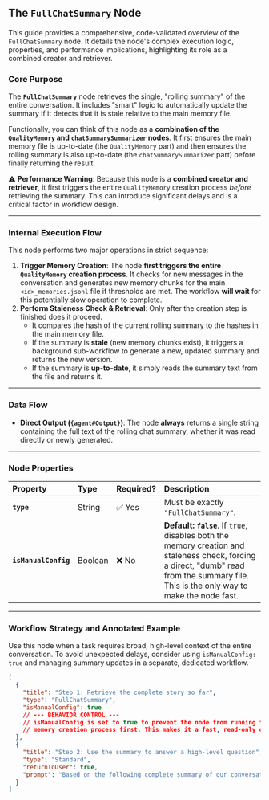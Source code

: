 ## The `FullChatSummary` Node

This guide provides a comprehensive, code-validated overview of the `FullChatSummary` node. It details the node's
complex execution logic, properties, and performance implications, highlighting its role as a combined creator and
retriever.

### Core Purpose

The **`FullChatSummary`** node retrieves the single, "rolling summary" of the entire conversation. It includes "smart"
logic to automatically update the summary if it detects that it is stale relative to the main memory file.

Functionally, you can think of this node as a **combination of the `QualityMemory` and `chatSummarySummarizer`
nodes**. It first ensures the main memory file is up-to-date (the `QualityMemory` part) and then ensures the rolling
summary is also up-to-date (the `chatSummarySummarizer` part) before finally returning the result.

⚠️ **Performance Warning**: Because this node is a **combined creator and retriever**, it first triggers the entire
`QualityMemory` creation process *before* retrieving the summary. This can introduce significant delays and is a
critical factor in workflow design.

-----

### Internal Execution Flow

This node performs two major operations in strict sequence:

1. **Trigger Memory Creation**: The node **first triggers the entire `QualityMemory` creation process**. It checks for
   new messages in the conversation and generates new memory chunks for the main `<id>_memories.jsonl` file if
   thresholds are met. The workflow **will wait** for this potentially slow operation to complete.
2. **Perform Staleness Check & Retrieval**: Only after the creation step is finished does it proceed.
    * It compares the hash of the current rolling summary to the hashes in the main memory file.
    * If the summary is **stale** (new memory chunks exist), it triggers a background sub-workflow to generate a new,
      updated summary and returns the new version.
    * If the summary is **up-to-date**, it simply reads the summary text from the file and returns it.

-----

### Data Flow

* **Direct Output (`{agent#Output}`)**: The node **always** returns a single string containing the full text of the
  rolling chat summary, whether it was read directly or newly generated.

-----

### Node Properties

| Property             | Type    | Required? | Description                                                                                                                                                                              |
|:---------------------|:--------|:----------|:-----------------------------------------------------------------------------------------------------------------------------------------------------------------------------------------|
| **`type`**           | String  | ✅ Yes     | Must be exactly `"FullChatSummary"`.                                                                                                                                                     |
| **`isManualConfig`** | Boolean | ❌ No      | **Default: `false`**. If `true`, disables both the memory creation and staleness check, forcing a direct, "dumb" read from the summary file. This is the only way to make the node fast. |

-----

### Workflow Strategy and Annotated Example

Use this node when a task requires broad, high-level context of the entire conversation. To avoid unexpected delays,
consider using `isManualConfig: true` and managing summary updates in a separate, dedicated workflow.

```json
[
  {
    "title": "Step 1: Retrieve the complete story so far",
    "type": "FullChatSummary",
    "isManualConfig": true
    // --- BEHAVIOR CONTROL ---
    // isManualConfig is set to true to prevent the node from running the slow
    // memory creation process first. This makes it a fast, read-only operation.
  },
  {
    "title": "Step 2: Use the summary to answer a high-level question",
    "type": "Standard",
    "returnToUser": true,
    "prompt": "Based on the following complete summary of our conversation, please answer my question.\n\nSummary:\n{agent1Output}\n\nUser's Question: {chat_user_prompt_last_one}"
  }
]
```